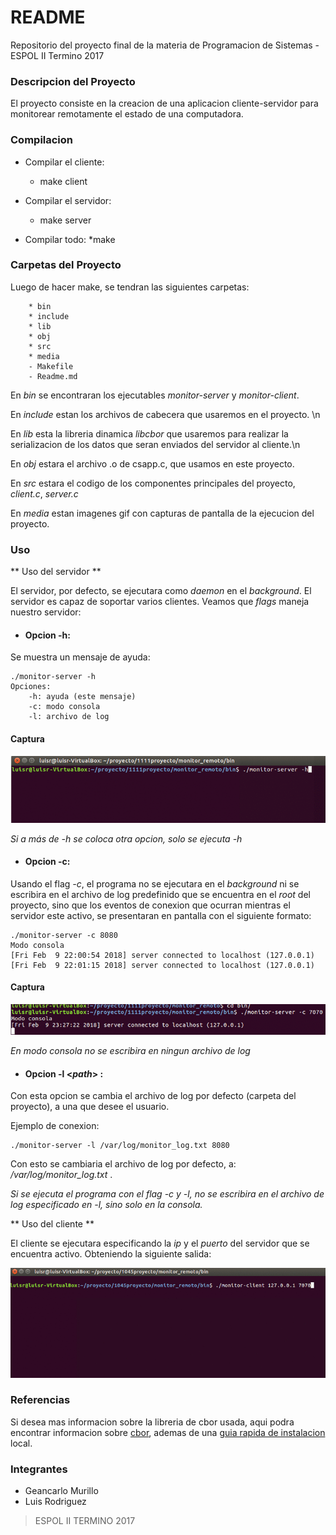 # README #

Repositorio del proyecto final de la materia de Programacion de Sistemas - ESPOL II Termino 2017

### Descripcion del Proyecto ###

El proyecto consiste en la creacion de una aplicacion cliente-servidor para monitorear remotamente el estado de una computadora.

### Compilacion ###

* Compilar el cliente:
	* make client

* Compilar el servidor:
	* make server

* Compilar todo:
	*make

### Carpetas del Proyecto ###

Luego de hacer make, se tendran las siguientes carpetas: 

```
	* bin
	* include
	* lib
	* obj
	* src
	* media
	- Makefile
	- Readme.md

```
En *bin* se encontraran los ejecutables *monitor-server* y *monitor-client*.

En *include* estan los archivos de cabecera que usaremos en el proyecto. \n

En *lib* esta la libreria dinamica *libcbor* que usaremos para realizar la serializacion de los datos que seran enviados del servidor al cliente.\n

En *obj* estara el archivo .o de csapp.c, que usamos en este proyecto. 

En *src* estara el codigo de los componentes principales del proyecto, *client.c*, *server.c*

En *media* estan imagenes gif con capturas de pantalla de la ejecucion del proyecto.

### Uso ###

** Uso del servidor **

El servidor, por defecto, se ejecutara como *daemon* en el *background*. 
El servidor es capaz de soportar varios clientes. Veamos que *flags* maneja nuestro servidor:

* #### Opcion -h:

Se muestra un mensaje de ayuda:

```
./monitor-server -h
Opciones:
	-h: ayuda (este mensaje)
	-c: modo consola
	-l: archivo de log
```

#### Captura ####

![h_gif](./media/h.gif)


*Si a más de -h se coloca otra opcion, solo se ejecuta -h*

* #### Opcion -c:

Usando el flag *-c*, el programa no se ejecutara en el *background* ni se escribira en el archivo de log predefinido que se encuentra en el *root* del proyecto, sino que los eventos de conexion que ocurran mientras el servidor este activo, se presentaran en pantalla con el siguiente formato:

```
./monitor-server -c 8080
Modo consola
[Fri Feb  9 22:00:54 2018] server connected to localhost (127.0.0.1)
[Fri Feb  9 22:01:15 2018] server connected to localhost (127.0.0.1)
```
#### Captura ####

![c_gif](./media/c.gif)


*En modo consola no se escribira en ningun archivo de log*

* #### Opcion -l <*path*> :

Con esta opcion se cambia el archivo de log por defecto (carpeta del proyecto), a una que desee el usuario.

Ejemplo de conexion:

```
./monitor-server -l /var/log/monitor_log.txt 8080
```

Con esto se cambiaria el archivo de log por defecto, a: */var/log/monitor_log.txt* .

*Si se ejecuta el programa con el flag -c y -l, no se escribira en el archivo de log especificado en -l, sino solo en la consola.*

** Uso del cliente **

El cliente se ejecutara especificando la *ip* y el *puerto* del servidor que se encuentra activo. Obteniendo la siguiente salida: 

![cliente_gif](./media/cliente.gif)

### Referencias ###

Si desea mas informacion sobre la libreria de cbor usada, aqui podra encontrar informacion sobre [cbor](http://libcbor.org/), ademas de una [guia rapida de instalacion](http://libcbor.readthedocs.io/en/v0.4.0/index.html) local.

### Integrantes ###
 * Geancarlo Murillo
 * Luis Rodriguez

> ESPOL II TERMINO 2017